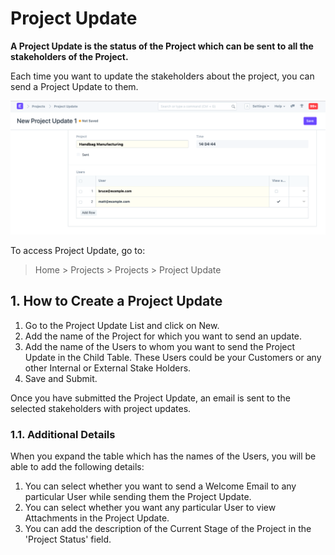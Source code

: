 
# Project Update



**A Project Update is the status of the Project which can be sent to all the stakeholders of the Project.**


Each time you want to update the stakeholders about the project, you can send a Project Update to them.


![Project Template](/files/projects-project-update.png)


To access Project Update, go to:


> Home > Projects > Projects > Project Update


## 1. How to Create a Project Update


1. Go to the Project Update List and click on New.
2. Add the name of the Project for which you want to send an update.
3. Add the name of the Users to whom you want to send the Project Update in the Child Table. These Users could be your Customers or any other Internal or External Stake Holders.
4. Save and Submit.


Once you have submitted the Project Update, an email is sent to the selected stakeholders with project updates.


### 1.1. Additional Details


When you expand the table which has the names of the Users, you will be able to add the following details:


1. You can select whether you want to send a Welcome Email to any particular User while sending them the Project Update.
2. You can select whether you want any particular User to view Attachments in the Project Update.
3. You can add the description of the Current Stage of the Project in the 'Project Status' field.




